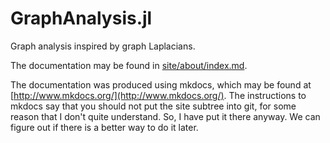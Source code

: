 # GraphAnalysis.jl
Graph analysis inspired by graph Laplacians.

The documentation may be found in
[site/about/index.md](site/about/index.md).

The documentation was produced using mkdocs, which may be found at [http://www.mkdocs.org/](http://www.mkdocs.org/).  The instructions to mkdocs say that you should not put the site subtree into git, for some reason that I don't quite understand.  So, I have put it there anyway.  We can figure out if there is a better way to do it later.
